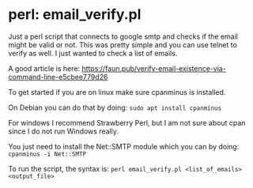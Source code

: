 # perl: email_verify.pl 
Just a perl script that connects to google smtp and checks if the email might be valid or not. This was pretty simple and you can use telnet to verify as well. I just wanted to check a list of emails. 

A good article is here: https://faun.pub/verify-email-existence-via-command-line-e5cbee779d26

To get started if you are on linux make sure cpanminus is installed. 

On Debian you can do that by doing: ```sudo apt install cpanminus```

For windows I recommend Strawberry Perl, but I am not sure about cpan since I do not run Windows really.

You just need to install the Net::SMTP module which you can by doing: ```cpanminus -i Net::SMTP```

To run the script, the syntax is: ```perl email_verify.pl <list_of_emails> <output_file>```
